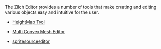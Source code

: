 
The Zilch Editor provides a number of tools that make creating and editing various objects easy and intuitive for the user.

- [HeightMap Tool](https://github.com/ZilchEngine/ZilchDocs/blob/master/zilch_editor_documentation/zilchmanual/editor/tools/heightmaptool.md)

-  [Multi Convex Mesh Editor](https://github.com/ZilchEngine/ZilchDocs/blob/master/zilch_editor_documentation/zilchmanual/editor/tools/multiconvexmesheditor.md)

- [spritesourceeditor](https://github.com/ZilchEngine/ZilchDocs/blob/master/zilch_editor_documentation/zilchmanual/graphics/sprites/spritesourceeditor.md)
 

 